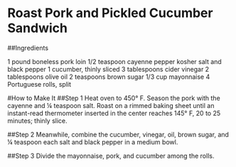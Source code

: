 # Roast Pork and Pickled Cucumber Sandwich

##Ingredients

1 pound boneless pork loin
1/2 teaspoon cayenne pepper 
kosher salt and black pepper 
1 cucumber, thinly sliced 
3 tablespoons cider vinegar 
2 tablespoons olive oil 
2 teaspoons brown sugar 
1/3 cup mayonnaise 
4 Portuguese rolls, split

#How to Make It
##Step 1
Heat oven to 450° F. Season the pork with the cayenne and ¼ teaspoon salt. Roast on a rimmed baking sheet until an instant-read thermometer inserted in the center reaches 145° F, 20 to 25 minutes; thinly slice.

##Step 2
Meanwhile, combine the cucumber, vinegar, oil, brown sugar, and ¼ teaspoon each salt and black pepper in a medium bowl.

##Step 3
Divide the mayonnaise, pork, and cucumber among the rolls.
